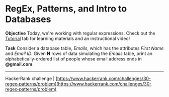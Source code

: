 # RegEx, Patterns, and Intro to Databases

**Objective**
Today, we're working with regular expressions. Check out the [Tutorial](https://www.hackerrank.com/challenges/30-regex-patterns/tutorial) tab for learning materials and an instructional video!

**Task**
Consider a database table, *Emails*, which has the attributes *First Name* and *Email ID*. Given **N** rows of data simulating the *Emails* table, print an alphabetically-ordered list of people whose email address ends in **@gmail.com**.

___

HackerRank challenge | [https://www.hackerrank.com/challenges/30-regex-patterns/problem](https://www.hackerrank.com/challenges/30-regex-patterns/problem)